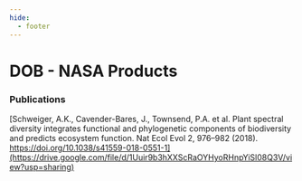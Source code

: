 ```yaml
---
hide:
  - footer
---
```


# DOB - NASA Products

### Publications
[Schweiger, A.K., Cavender-Bares, J., Townsend, P.A. et al. Plant spectral diversity integrates functional and phylogenetic components of biodiversity and predicts ecosystem function. Nat Ecol Evol 2, 976–982 (2018). https://doi.org/10.1038/s41559-018-0551-1](https://drive.google.com/file/d/1Uuir9b3hXXScRaOYHyoRHnpYiSl08Q3V/view?usp=sharing)
